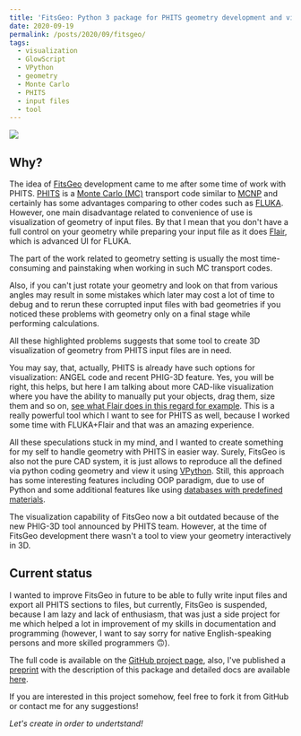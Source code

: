 ```yaml
---
title: 'FitsGeo: Python 3 package for PHITS geometry development and visualization'
date: 2020-09-19
permalink: /posts/2020/09/fitsgeo/
tags:
  - visualization
  - GlowScript
  - VPython
  - geometry
  - Monte Carlo
  - PHITS
  - input files
  - tool
---
```


<a href="https://github.com/GordoNice/fitsgeo" rel="FitsGeo">![](https://ivangordeev.com/images/fitsgeo/logo.svg)</a>

## Why?

The idea of [FitsGeo](https://fitsgeo.readthedocs.io) development came to me
after some time of work with PHITS. [PHITS](https://phits.jaea.go.jp/) is a
[Monte Carlo (MC)](https://en.wikipedia.org/wiki/Monte_Carlo_method) transport code
similar to [MCNP](https://mcnp.lanl.gov/) and certainly has some advantages
comparing to other codes such as [FLUKA](https://fluka.cern/home). However, one
main disadvantage related to convenience of use is visualization of geometry of input
files. By that I mean that you don't have a full control on your geometry while
preparing your input file as it does [Flair](http://flair.web.cern.ch/flair/),
which is advanced UI for FLUKA.

The part of the work related to geometry setting is usually the most
time-consuming and painstaking when working in such MC transport codes.

Also, if you can't just rotate your geometry and look on that from various angles
may result in some mistakes which later may cost a lot of time to debug and to rerun
these corrupted input files with bad geometries if you noticed these problems
with geometry only on a final stage while performing calculations.

All these highlighted problems suggests that some tool to create 3D visualization
of geometry from PHITS input files are in need. 

You may say, that, actually, PHITS is already have such options for visualization:
ANGEL code and recent PHIG-3D feature. Yes, you will be right, this helps, but
here I am talking about more CAD-like visualization where you have the ability to
manually put your objects, drag them, size them and so on, [see what Flair does in
this regard for example](https://flair.web.cern.ch/flair/tutorial/FLAIR3-FARM-introduction.pdf).
This is a really powerful tool which I want to see for PHITS as well, because I
worked some time with FLUKA+Flair and that was an amazing experience.

All these speculations stuck in my mind, and I wanted to create something for my
self to handle geometry with PHITS in easier way. Surely, FitsGeo is also not
the pure CAD system, it is just allows to reproduce all the defined via python coding
geometry and view it using [VPython](https://vpython.org/). Still, this approach
has some interesting features including OOP paradigm, due to use of Python and
some additional features like using
[databases with predefined materials](https://fitsgeo.readthedocs.io/en/master/material.html).

The visualization capability of FitsGeo now a bit outdated because of the new PHIG-3D tool
announced by PHITS team. However, at the time of FitsGeo development there wasn't
a tool to view your geometry interactively in 3D.

## Current status

I wanted to improve FitsGeo in future to be able to fully write input files and 
export all PHITS sections to files, but currently, FitsGeo is suspended, because
I am lazy and lack of enthusiasm, that was just a side project for me which helped
a lot in improvement of my skills in documentation and programming (however, I
want to say sorry for native English-speaking persons and more skilled programmers &#128579;).

The full code is available on the [GitHub project page](https://github.com/GordoNice/fitsgeo),
also, I've published a [preprint](https://arxiv.org/pdf/2008.03298.pdf) with the
description of this package and detailed docs are available [here](https://fitsgeo.readthedocs.io/en/master/).

If you are interested in this project somehow, feel free to fork it from GitHub or
contact me for any suggestions!

_Let's create in order to undertstand!_
